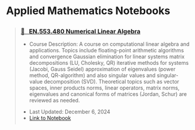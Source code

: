 # Applied Mathematics Notebooks

<blockquote class="callout callout_default" theme="📗">
  <h3 style="margin-top: 0.75cm;"> <a href="../../attachments/ams_480_numerical_linear_algebra.pdf"> 📗 &nbsp EN.553.480 Numerical Linear Algebra</a></h3>
  <ul style="margin: 10px 0; padding-bottom: 0.25cm;">
    <li>Course Description: A course on computational linear algebra and applications. Topics include floating-point arithmetic algorithms and convergence Gaussian elimination for linear systems matrix decompositions (LU, Cholesky, QR) iterative methods for systems (Jacobi, Gauss Seidel) approximation of eigenvalues (power method, QR-algorithm) and also singular values and singular-value decomposition (SVD). Theoretical topics such as vector spaces, inner products norms, linear operators, matrix norms, eigenvalues and canonical forms of matrices (Jordan, Schur) are reviewed as needed.</li> <p>
    <li>Last Updated: December 6, 2024</li>
    <li><a href="https://james-guo-03.github.io/files/numerical_linear_algebra.pdf">Link to Notebook</a></li>
  </ul>
</blockquote>
